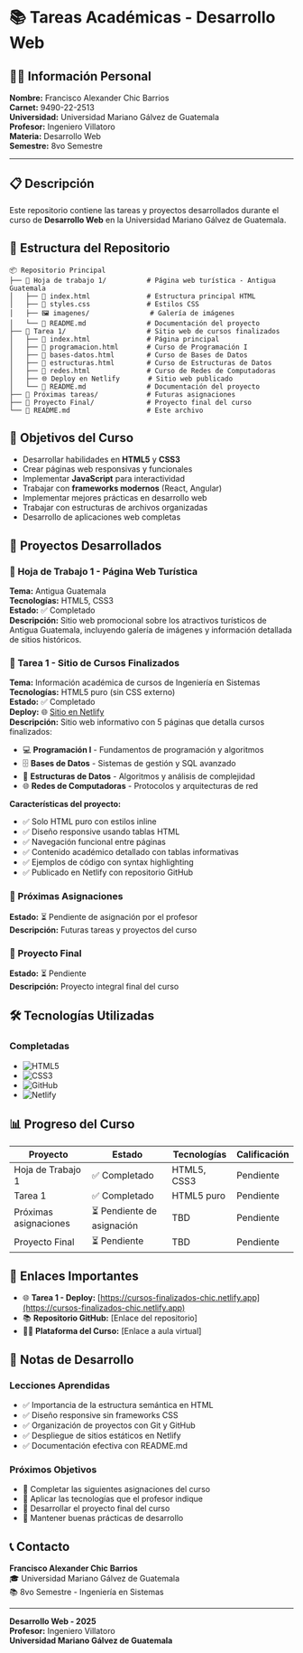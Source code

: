 # 📚 Tareas Académicas - Desarrollo Web

## 👨‍🎓 Información Personal

**Nombre:** Francisco Alexander Chic Barrios  
**Carnet:** 9490-22-2513  
**Universidad:** Universidad Mariano Gálvez de Guatemala  
**Profesor:** Ingeniero Villatoro  
**Materia:** Desarrollo Web  
**Semestre:** 8vo Semestre  

---

## 📋 Descripción

Este repositorio contiene las tareas y proyectos desarrollados durante el curso de **Desarrollo Web** en la Universidad Mariano Gálvez de Guatemala.

## 📁 Estructura del Repositorio

```
📦 Repositorio Principal
├── 📂 Hoja de trabajo 1/          # Página web turística - Antigua Guatemala
│   ├── 📄 index.html              # Estructura principal HTML
│   ├── 🎨 styles.css              # Estilos CSS
│   ├── 🖼️ imagenes/               # Galería de imágenes
│   └── 📖 README.md               # Documentación del proyecto
├── 📂 Tarea 1/                    # Sitio web de cursos finalizados
│   ├── 📄 index.html              # Página principal
│   ├── 📄 programacion.html       # Curso de Programación I
│   ├── 📄 bases-datos.html        # Curso de Bases de Datos
│   ├── 📄 estructuras.html        # Curso de Estructuras de Datos
│   ├── 📄 redes.html              # Curso de Redes de Computadoras
│   ├── 🌐 Deploy en Netlify       # Sitio web publicado
│   └── 📖 README.md               # Documentación del proyecto
├── 📂 Próximas tareas/            # Futuras asignaciones
├── 📂 Proyecto Final/             # Proyecto final del curso
└── 📖 README.md                   # Este archivo
```

## 🎯 Objetivos del Curso

- Desarrollar habilidades en **HTML5** y **CSS3**
- Crear páginas web responsivas y funcionales
- Implementar **JavaScript** para interactividad
- Trabajar con **frameworks modernos** (React, Angular)
- Implementar mejores prácticas en desarrollo web
- Trabajar con estructuras de archivos organizadas
- Desarrollo de aplicaciones web completas

## 📝 Proyectos Desarrollados

### 📂 Hoja de Trabajo 1 - Página Web Turística
**Tema:** Antigua Guatemala  
**Tecnologías:** HTML5, CSS3  
**Estado:** ✅ Completado  
**Descripción:** Sitio web promocional sobre los atractivos turísticos de Antigua Guatemala, incluyendo galería de imágenes y información detallada de sitios históricos.

### 📂 Tarea 1 - Sitio de Cursos Finalizados
**Tema:** Información académica de cursos de Ingeniería en Sistemas  
**Tecnologías:** HTML5 puro (sin CSS externo)  
**Estado:** ✅ Completado  
**Deploy:** 🌐 [Sitio en Netlify](https://cursos-finalizados-chic.netlify.app)  
**Descripción:** Sitio web informativo con 5 páginas que detalla cursos finalizados:
- 💻 **Programación I** - Fundamentos de programación y algoritmos
- 🗄️ **Bases de Datos** - Sistemas de gestión y SQL avanzado
- 🔗 **Estructuras de Datos** - Algoritmos y análisis de complejidad
- 🌐 **Redes de Computadoras** - Protocolos y arquitecturas de red

**Características del proyecto:**
- ✅ Solo HTML puro con estilos inline
- ✅ Diseño responsive usando tablas HTML
- ✅ Navegación funcional entre páginas
- ✅ Contenido académico detallado con tablas informativas
- ✅ Ejemplos de código con syntax highlighting
- ✅ Publicado en Netlify con repositorio GitHub

### 📂 Próximas Asignaciones
**Estado:** ⏳ Pendiente de asignación por el profesor  
**Descripción:** Futuras tareas y proyectos del curso

### 📂 Proyecto Final
**Estado:** ⏳ Pendiente  
**Descripción:** Proyecto integral final del curso

## 🛠️ Tecnologías Utilizadas

### Completadas
- ![HTML5](https://img.shields.io/badge/HTML5-E34F26?style=flat&logo=html5&logoColor=white)
- ![CSS3](https://img.shields.io/badge/CSS3-1572B6?style=flat&logo=css3&logoColor=white)
- ![GitHub](https://img.shields.io/badge/GitHub-181717?style=flat&logo=github&logoColor=white)
- ![Netlify](https://img.shields.io/badge/Netlify-00C7B7?style=flat&logo=netlify&logoColor=white)

## 📊 Progreso del Curso

| Proyecto | Estado | Tecnologías | Calificación |
|----------|--------|-------------|--------------|
| Hoja de Trabajo 1 | ✅ Completado | HTML5, CSS3 | Pendiente |
| Tarea 1 | ✅ Completado | HTML5 puro | Pendiente |
| Próximas asignaciones | ⏳ Pendiente de asignación | TBD | Pendiente |
| Proyecto Final | ⏳ Pendiente | TBD | Pendiente |

## 🔗 Enlaces Importantes

- 🌐 **Tarea 1 - Deploy:** [https://cursos-finalizados-chic.netlify.app](https://cursos-finalizados-chic.netlify.app)
- 📚 **Repositorio GitHub:** [Enlace del repositorio]
- 👨‍🏫 **Plataforma del Curso:** [Enlace a aula virtual]

## 📝 Notas de Desarrollo

### Lecciones Aprendidas
- ✅ Importancia de la estructura semántica en HTML
- ✅ Diseño responsive sin frameworks CSS
- ✅ Organización de proyectos con Git y GitHub
- ✅ Despliegue de sitios estáticos en Netlify
- ✅ Documentación efectiva con README.md

### Próximos Objetivos
- 🎯 Completar las siguientes asignaciones del curso
- 🎯 Aplicar las tecnologías que el profesor indique
- 🎯 Desarrollar el proyecto final del curso
- 🎯 Mantener buenas prácticas de desarrollo

## 📞 Contacto

**Francisco Alexander Chic Barrios**  
🎓 Universidad Mariano Gálvez de Guatemala  
📚 8vo Semestre - Ingeniería en Sistemas  

---

**Desarrollo Web - 2025**  
**Profesor:** Ingeniero Villatoro  
**Universidad Mariano Gálvez de Guatemala**